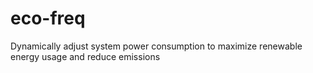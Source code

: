 # eco-freq
Dynamically adjust system power consumption to maximize renewable energy usage and reduce emissions
